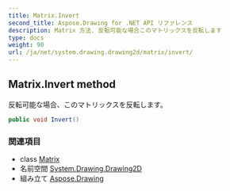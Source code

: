 ```yaml
---
title: Matrix.Invert
second_title: Aspose.Drawing for .NET API リファレンス
description: Matrix 方法. 反転可能な場合このマトリックスを反転します
type: docs
weight: 90
url: /ja/net/system.drawing.drawing2d/matrix/invert/
---
```

## Matrix.Invert method

反転可能な場合、このマトリックスを反転します。

```csharp
public void Invert()
```

### 関連項目

* class [Matrix](../)
* 名前空間 [System.Drawing.Drawing2D](../../matrix/)
* 組み立て [Aspose.Drawing](../../../)


